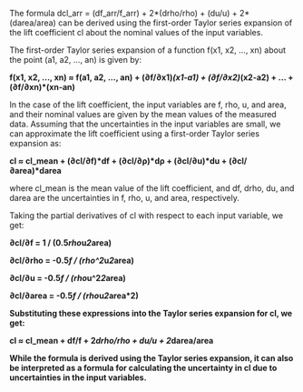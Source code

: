 The formula dcl_arr = (df_arr/f_arr) + 2*(drho/rho) + (du/u) + 2*(darea/area) can be derived using the first-order Taylor series expansion of the lift coefficient cl about the nominal values of the input variables.

The first-order Taylor series expansion of a function f(x1, x2, ..., xn) about the point (a1, a2, ..., an) is given by:

**f(x1, x2, ..., xn) ≈ f(a1, a2, ..., an) + (∂f/∂x1)*(x1-a1) + (∂f/∂x2)*(x2-a2) + ... + (∂f/∂xn)*(xn-an)**

In the case of the lift coefficient, the input variables are f, rho, u, and area, and their nominal values are given by the mean values of the measured data. Assuming that the uncertainties in the input variables are small, we can approximate the lift coefficient using a first-order Taylor series expansion as:

<strong>cl ≈ cl_mean + (∂cl/∂f)*df + (∂cl/∂ρ)*dρ + (∂cl/∂u)*du + (∂cl/∂area)*darea</strong>


where cl_mean is the mean value of the lift coefficient, and df, drho, du, and darea are the uncertainties in f, rho, u, and area, respectively.

Taking the partial derivatives of cl with respect to each input variable, we get:

**∂cl/∂f = 1 / (0.5*rho*u*2*area)**

<strong>∂cl/∂rho = -0.5*f / (rho^2*u*2*area)<strong>

**∂cl/∂u = -0.5*f / (rho*u^2*2*area)**

**∂cl/∂area = -0.5*f / (rho*u*2*area*2)**

Substituting these expressions into the Taylor series expansion for cl, we get:

**cl ≈ cl_mean + df/f + 2*drho/rho + du/u + 2*darea/area**
    
While the formula is derived using the Taylor series expansion, it can also be interpreted as a formula for calculating the uncertainty in cl due to uncertainties in the input variables.
